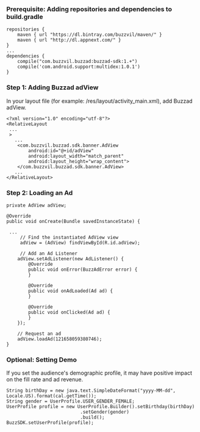 ### Prerequisite: Adding repositories and dependencies to build.gradle

```
repositories {
    maven { url "https://dl.bintray.com/buzzvil/maven/" }
    maven { url "http://dl.appnext.com/" }
}
...
dependencies {
    compile("com.buzzvil.buzzad:buzzad-sdk:1.+")
    compile('com.android.support:multidex:1.0.1')
}
```

### Step 1: Adding Buzzad adView

In your layout file (for example: /res/layout/activity_main.xml), add Buzzad adView.
```
<?xml version="1.0" encoding="utf-8"?>
<RelativeLayout
 ...
 >
   ...
    <com.buzzvil.buzzad.sdk.banner.AdView
        android:id="@+id/adView"
        android:layout_width="match_parent"
        android:layout_height="wrap_content">
    </com.buzzvil.buzzad.sdk.banner.AdView>
   ...
</RelativeLayout>
```

### Step 2: Loading an Ad

```
private AdView adView;

@Override
public void onCreate(Bundle savedInstanceState) {
 
 ...
     // Find the instantiated AdView view
     adView = (AdView) findViewById(R.id.adView);

     // Add an Ad Listener
    adView.setAdListener(new AdListener() {
        @Override
        public void onError(BuzzAdError error) {
        }

        @Override
        public void onAdLoaded(Ad ad) {
        }

        @Override
        public void onClicked(Ad ad) {
        }
    });

    // Request an ad
    adView.loadAd(121658059380746);
}
```
### Optional: Setting Demo

If you set the audience's demographic profile, it may have positive impact on the fill rate and ad revenue.
```
String birthDay = new java.text.SimpleDateFormat("yyyy-MM-dd", Locale.US).format(cal.getTime());
String gender = UserProfile.USER_GENDER_FEMALE;
UserProfile profile = new UserProfile.Builder().setBirthday(birthDay)
					       .setGender(gender)
					       .build();
BuzzSDK.setUserProfile(profile);
```
